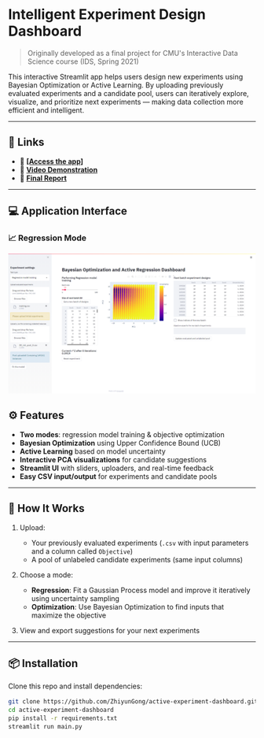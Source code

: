 # Intelligent Experiment Design Dashboard

> Originally developed as a final project for CMU's Interactive Data Science course (IDS, Spring 2021)

This interactive Streamlit app helps users design new experiments using Bayesian Optimization or Active Learning. By uploading previously evaluated experiments and a candidate pool, users can iteratively explore, visualize, and prioritize next experiments — making data collection more efficient and intelligent.

---

## 🔗 Links

- 🧪 **[[Access the app]](https://zhiyunapps-active-experiment-dashboard.share.connect.posit.cloud)**  
- 🎥 **[Video Demonstration](https://drive.google.com/file/d/1fQcvdrkZH0zkAgY54eGMzErAVZXFz-0G/view?usp=sharing)**  
- 📄 **[Final Report](https://github.com/CMU-IDS-2021/fp--zhiyun/blob/main/Report.md)**  

---

## 💻 Application Interface

### 📈 Regression Mode
![image](https://github.com/CMU-IDS-2021/fp--zhiyun/blob/main/imgs/app_regression.png)


## ⚙️ Features

- **Two modes**: regression model training & objective optimization
- **Bayesian Optimization** using Upper Confidence Bound (UCB)
- **Active Learning** based on model uncertainty
- **Interactive PCA visualizations** for candidate suggestions
- **Streamlit UI** with sliders, uploaders, and real-time feedback
- **Easy CSV input/output** for experiments and candidate pools

---

## 🧪 How It Works

1. Upload:
   - Your previously evaluated experiments (`.csv` with input parameters and a column called `Objective`)
   - A pool of unlabeled candidate experiments (same input columns)

2. Choose a mode:
   - **Regression**: Fit a Gaussian Process model and improve it iteratively using uncertainty sampling
   - **Optimization**: Use Bayesian Optimization to find inputs that maximize the objective

3. View and export suggestions for your next experiments

---

## 📦 Installation

Clone this repo and install dependencies:

```bash
git clone https://github.com/ZhiyunGong/active-experiment-dashboard.git
cd active-experiment-dashboard
pip install -r requirements.txt
streamlit run main.py
